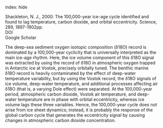 index: hide

<div class="Citation">

  <div class="Citation-body">
    <div class="Citation-text">Shackleton, N. J., 2000: The 100,000-year ice-age cycle identified and found to lag temperature, carbon dioxide, and orbital eccentricity. <span class="Article-journal">Science, </span><span class="Article-volume">289, </span>1897-1902pp.</div>
    <div class="Citation-links">
      <div class="CitationLink" data-href="https://doi.org/10.1126/science.289.5486.1897">
        <div class="CitationLink-icon CitationLink-Doi"></div>
        <div class="CitationLink-text">DOI</div>
      </div>
      <div class="CitationLink" data-href="https://scholar.google.com/scholar?q=10.1126/science.289.5486.1897">
        <div class="CitationLink-icon CitationLink-Scholar"></div>
        <div class="CitationLink-text">Google Scholar</div>
      </div>
    </div>
  </div>
</div>

The deep-sea sediment oxygen isotopic composition (δ18O) record is dominated by a 100,000-year cyclicity that is universally interpreted as the main ice-age rhythm. Here, the ice volume component of this δ18O signal was extracted by using the record of δ18O in atmospheric oxygen trapped in Antarctic ice at Vostok, precisely orbitally tuned. The benthic marine δ18O record is heavily contaminated by the effect of deep-water temperature variability, but by using the Vostok record, the δ18O signals of ice volume, deep-water temperature, and additional processes affecting air δ18O (that is, a varying Dole effect) were separated. At the 100,000-year period, atmospheric carbon dioxide, Vostok air temperature, and deep-water temperature are in phase with orbital eccentricity, whereas ice volume lags these three variables. Hence, the 100,000-year cycle does not arise from ice sheet dynamics; instead, it is probably the response of the global carbon cycle that generates the eccentricity signal by causing changes in atmospheric carbon dioxide concentration.

<div class="Citation-copy">

</div>